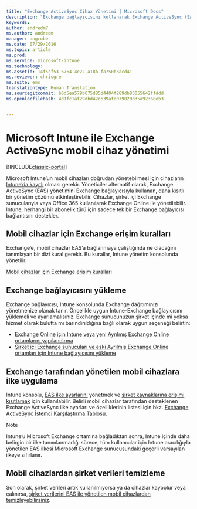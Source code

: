 ```yaml
---
title: "Exchange ActiveSync Cihaz Yönetimi | Microsoft Docs"
description: "Exchange bağlayıcısını kullanarak Exchange ActiveSync (EAS) yönetimi ile mobil cihaz yönetme"
keywords: 
author: andredm7
ms.author: andredm
manager: angrobe
ms.date: 07/29/2016
ms.topic: article
ms.prod: 
ms.service: microsoft-intune
ms.technology: 
ms.assetid: 14f5cf53-6764-4e22-a18b-fa750b3acd41
ms.reviewer: chrisgre
ms.suite: ems
translationtype: Human Translation
ms.sourcegitcommit: b6d5ea579b675d85d4404f289db83055642ffddd
ms.openlocfilehash: 4d1fc1af29dbd42c639afe079020d35a92360eb3


---
```


# <a name="exchange-activesync-mobile-device-management-with-microsoft-intune"></a>Microsoft Intune ile Exchange ActiveSync mobil cihaz yönetimi

[!INCLUDE[classic-portal](../includes/classic-portal.md)]

Microsoft Intune’un mobil cihazları doğrudan yönetebilmesi için cihazların [Intune’da kayıtlı](prerequisites-for-enrollment.md) olması gerekir. Yöneticiler alternatif olarak, Exchange ActiveSync (EAS) yönetimini Exchange bağlayıcısıyla kullanan, daha kısıtlı bir yönetim çözümü etkinleştirebilir. Cihazlar, şirket içi Exchange sunucularıyla veya Office 365 kullanılarak Exchange Online ile yönetilebilir. Intune, herhangi bir abonelik türü için sadece tek bir Exchange bağlayıcısı bağlantısını destekler.

## <a name="exchange-access-rules-for-mobile-devices"></a>Mobil cihazlar için Exchange erişim kuralları ##

Exchange’e, mobil cihazlar EAS’a bağlanmaya çalıştığında ne olacağını tanımlayan bir dizi kural gerekir. Bu kurallar, Intune yönetim konsolunda yönetilir.

[Mobil cihazlar için Exchange erişim kuralları](exchange-access-rules-for-mobile-devices.md)

## <a name="install-the-exchange-connector"></a>Exchange bağlayıcısını yükleme
Exchange bağlayıcısı, Intune konsolunda Exchange dağıtımınızı yönetmenize olanak tanır. Öncelikle uygun Intune-Exchange bağlayıcısını yüklemeli ve ayarlamalısınız. Exchange sunucunuzun şirket içinde mi yoksa hizmet olarak bulutta mı barındırıldığına bağlı olarak uygun seçeneği belirtin:

-   [Exchange Online için Intune veya yeni Ayrılmış Exchange Online ortamlarını yapılandırma](intune-service-to-service-exchange-connector.md)
-   [Şirket içi Exchange sunucuları ve eski Ayrılmış Exchange Online ortamları için Intune bağlayıcısını yükleme](intune-on-premises-exchange-connector.md)


## <a name="apply-policy-for-exchange-managed-mobile-devices"></a>Exchange tarafından yönetilen mobil cihazlara ilke uygulama
Intune konsolu, [EAS ilke ayarlarını](exchange-activesync-policy-settings-in-microsoft-intune.md) yönetmek ve [şirket kaynaklarına erişimi kısıtlamak](restrict-access-to-email-and-o365-services-with-microsoft-intune.md) için kullanılabilir. Belirli mobil cihazlar tarafından desteklenen Exchange ActiveSync ilke ayarları ve özelliklerinin listesi için bkz. [Exchange ActiveSync İstemci Karşılaştırma Tablosu](http://go.microsoft.com/fwlink/?LinkId=247270).

> [!NOTE]
> Intune’u Microsoft Exchange ortamına bağladıktan sonra, Intune içinde daha belirgin bir ilke tanımlanmadığı sürece, tüm kullanıcılar için Intune aracılığıyla yönetilen EAS ilkesi Microsoft Exchange sunucusundaki geçerli varsayılan ilkeye sıfırlanır.

## <a name="wipe-company-data-from-mobile-devices"></a>Mobil cihazlardan şirket verileri temizleme
Son olarak, şirket verileri artık kullanılmıyorsa ya da cihazlar kaybolur veya çalınırsa, [şirket verilerini EAS ile yönetilen mobil cihazlardan temizleyebilirsiniz](wipe-for-exchange-managed-mobile-devices.md).



<!--HONumber=Dec16_HO2-->


